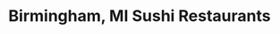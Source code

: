 ---
layout: city
title: Birmingham, MI Sushi Restaurants
permalink: /michigan/birmingham/
stateAbbr: MI
stateName: Michigan
cityName: Birmingham
---